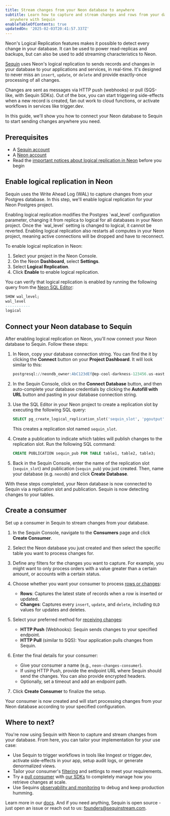 ```yaml
---
title: Stream changes from your Neon database to anywhere
subtitle: Learn how to capture and stream changes and rows from your database to
  anywhere with Sequin
enableTableOfContents: true
updatedOn: '2025-02-03T20:41:57.337Z'
---
```


Neon's Logical Replication features makes it possible to detect every change in your database. It can be used to power read-replicas and backups, but can also be used to add streaming characteristics to Neon.

[Sequin](https://github.com/sequinstream/sequin) uses Neon's logical replication to sends records and changes in your database to your applications and services, in real-time. It's designed to never miss an `insert`, `update`, or `delete` and provide exactly-once processing of all changes.

Changes are sent as messages via HTTP push (webhooks) or pull (SQS-like, with Sequin SDKs). Out of the box, you can start triggering side-effects when a new record is created, fan out work to cloud functions, or activate workflows in services like trigger.dev.

In this guide, we'll show you how to connect your Neon database to Sequin to start sending changes anywhere you need.

## Prerequisites

- A [Sequin account](https://console.sequinstream.com/register)
- A [Neon account](https://console.neon.tech/)
- Read the [important notices about logical replication in Neon](/docs/guides/logical-replication-neon#important-notices) before you begin

## Enable logical replication in Neon

Sequin uses the Write Ahead Log (WAL) to capture changes from your Postgres database. In this step, we'll enable logical replication for your Neon Postgres project.

<Admonition type="important">
Enabling logical replication modifies the Postgres `wal_level` configuration parameter, changing it from replica to logical for all databases in your Neon project. Once the `wal_level` setting is changed to logical, it cannot be reverted. Enabling logical replication also restarts all computes in your Neon project, meaning active connections will be dropped and have to reconnect.
</Admonition>

To enable logical replication in Neon:

1. Select your project in the Neon Console.
2. On the Neon **Dashboard**, select **Settings**.
3. Select **Logical Replication**.
4. Click **Enable** to enable logical replication.

You can verify that logical replication is enabled by running the following query from the [Neon SQL Editor](/docs/get-started-with-neon/query-with-neon-sql-editor):

```sql
SHOW wal_level;
wal_level
-----------
logical
```

## Connect your Neon database to Sequin

After enabling logical replication on Neon, you'll now connect your Neon database to Sequin. Follow these steps:

1. In Neon, copy your database connection string. You can find the it by clicking the **Connect** button on your **Project Dashboard**. It will look similar to this:

   ```sql shouldWrap
   postgresql://neondb_owner:AbC123dEf@ep-cool-darkness-123456.us-east-2.aws.neon.tech/neondb?sslmode=require
   ```

2. In the Sequin Console, click on the **Connect Database** button, and then auto-complete your database credentials by clicking the **Autofill with URL** button and pasting in your database connection string.

3. Use the SQL Editor in your Neon project to create a replication slot by executing the following SQL query:

   ```sql
   SELECT pg_create_logical_replication_slot('sequin_slot', 'pgoutput');
   ```

   This creates a replication slot named `sequin_slot`.

4. Create a publication to indicate which tables will publish changes to the replication slot. Run the following SQL command:

    ```sql
   CREATE PUBLICATION sequin_pub FOR TABLE table1, table2, table3;
   ```

5. Back in the Sequin Console, enter the name of the replication slot (`sequin_slot`) and publication (`sequin_pub`) you just created. Then, name your database (e.g. `neondb`) and click **Create Database**.

With these steps completed, your Neon database is now connected to Sequin via a replication slot and publication. Sequin is now detecting changes to your tables.

## Create a consumer

Set up a consumer in Sequin to stream changes from your database.

1. In the Sequin Console, navigate to the **Consumers** page and click **Create Consumer**.

2. Select the Neon database you just created and then select the specific table you want to process changes for.

3. Define any filters for the changes you want to capture. For example, you might want to only process orders with a value greater than a certain amount, or accounts with a certain status.

4. Choose whether you want your consumer to process [rows or changes](https://sequinstream.com/docs/core-concepts#rows-and-changes):

   - **Rows**: Captures the latest state of records when a row is inserted or updated.
   - **Changes**: Captures every `insert`, `update`, and `delete`, including `OLD` values for updates and deletes.

5. Select your preferred method for [receiving changes](https://sequinstream.com/docs/core-concepts#consumption):

   - **HTTP Push** (Webhooks): Sequin sends changes to your specified endpoint.
   - **HTTP Pull** (similar to SQS): Your application pulls changes from Sequin.

6. Enter the final details for your consumer:

   - Give your consumer a name (e.g., `neon-changes-consumer`).
   - If using HTTP Push, provide the endpoint URL where Sequin should send the changes. You can also provide encrypted headers.
   - Optionally, set a timeout and add an endpoint path.

7. Click **Create Consumer** to finalize the setup.

Your consumer is now created and will start processing changes from your Neon database according to your specified configuration.

## Where to next?

You're now using Sequin with Neon to capture and stream changes from your database. From here, you can tailor your implementation for your use case:

- Use Sequin to trigger workflows in tools like Inngest or trigger.dev, activate side-effects in your app, setup audit logs, or generate denormalized views.
- Tailor your consumer's [filtering](https://sequinstream.com/docs/core-concepts#filtering) and settings to meet your requirements.
- Try a [pull consumer](https://sequinstream.com/docs/core-concepts#pull-consumers) with [our SDKs](https://sequinstream.com/docs/sdks) to completely manage how you retrieve changes at scale.
- Use Sequins [observability and monitoring](https://console.sequinstream.com/consumers) to debug and keep production humming.

Learn more in our [docs](https://sequinstream.com/docs/introduction). And if you need anything, Sequin is open source - just open an issue or reach out to us: <a href="mailto:founders@sequinstream.com">founders@sequinstream.com</a>.
